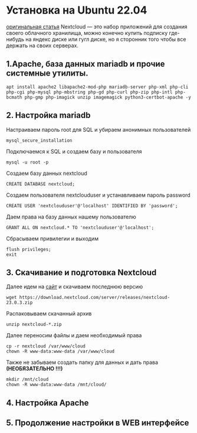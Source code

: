 # Установка на Ubuntu 22.04
[оригинальная статья](https://angald.ru/ustanovka-nextcloud-na-debian-11/?ysclid=lgc73fgxqp803907036)
Nextcloud — это набор приложений для создания своего облачного хранилища, можно конечно купить подписку где-нибудь на яндекс диске или гугл диске, но я сторонник того чтобы все держать на своих серверах.

## 1.Apache, база данных mariadb и прочие системные утилиты.
```
apt install apache2 libapache2-mod-php mariadb-server php-xml php-cli php-cgi php-mysql php-mbstring php-gd php-curl php-zip php-intl php-bcmath php-gmp php-imagick unzip imagemagick python3-certbot-apache -y
```
## 2. Настройка mariadb
Настраиваем пароль root для SQL и убираем анонимных пользователей
```
mysql_secure_installation
```
Подключаемся к SQL и создаем базу и пользователя
```
mysql -u root -p
```
Создаем базу данных nextcloud
```
CREATE DATABASE nextcloud;
```
Создаем пользователя nextclouduser и устанавливаем пароль password
```
CREATE USER 'nextclouduser'@'localhost' IDENTIFIED BY 'password';
```
Даем права на базу данных нашему пользователю

```
GRANT ALL ON nextcloud.* TO 'nextclouduser'@'localhost';
```
Сбрасываем привилегии и выходим
```
flush privileges;
exit
```
## 3. Скачивание и подготовка Nextcloud
Далее идем на [сайт](https://nextcloud.com/install/#) и скачиваем последнюю версию
```
wget https://download.nextcloud.com/server/releases/nextcloud-23.0.3.zip
```
Распаковываем скачанный архив
```
unzip nextcloud-*.zip
```
Далее переносим файлы и даем необходимый права
```
cp -r nextcloud /var/www/cloud
chown -R www-data:www-data /var/www/cloud
```
Также не забываем создать папку для данных и дать права **(НЕОБЯЗАТЕЛЬНО !!!)**
```
mkdir /mnt/cloud
chown -R www-data:www-data /mnt/cloud/
```
## 4. Настройка Apache
## 5. Продолжение настройки в WEB интерфейсе
